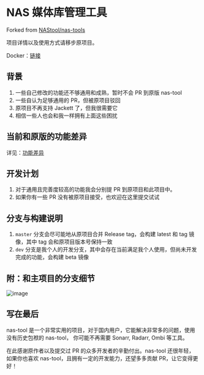 # NAS 媒体库管理工具

Forked from [NAStool/nas-tools](https://github.com/NAStool/nas-tools)

项目详情以及使用方式请移步原项目。

Docker：[链接](https://hub.docker.com/repository/docker/n120318/nas-tools)

## 背景

1. 一些自己修改的功能还不够通用和成熟，暂时不会 PR 到原版 nas-tool
2. 一些自认为足够通用的 PR，但被原项目驳回
3. 原项目不再支持 Jackett 了，但我很需要它
4. 相信一些人也会和我一样拥有上面这些困扰

## 当前和原版的功能差异

详见：[功能差异](feature.md)

## 开发计划

1. 对于通用且完善度较高的功能我会分别提 PR 到原项目和此项目中。
2. 如果你有一些 PR 没有被原项目接受，也欢迎在这里提交试试

## 分支与构建说明

1. `master` 分支会尽可能地从原项目合并 Release tag，会构建 latest 和 tag 镜像，其中 tag 会和原项目版本号保持一致
2. `dev` 分支是我个人的开发分支，其中会存在当前满足我个人使用，但尚未开发完成的功能，会构建 beta 镜像

## 附：和主项目的分支细节

![image](https://user-images.githubusercontent.com/20685540/219598179-238ce668-991b-457f-9f88-152d12590521.png)

## 写在最后

nas-tool 是一个非常实用的项目，对于国内用户，它能解决非常多的问题，使用没有历史包袱的 nas-tool， 你可能不再需要 Sonarr, Radarr, Ombi 等工具。

在此感谢原作者以及提交过 PR 的众多开发者的辛勤付出。nas-tool 还很年轻，如果你也喜欢 nas-tool，且拥有一定的开发能力，还望多多贡献 PR，让它变得更好！
